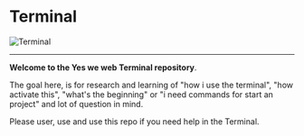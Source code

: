 # Terminal

![Terminal](https://cdn.pixabay.com/photo/2013/07/13/13/41/bash-161382_960_720.png)
***
**Welcome to the Yes we web Terminal repository**. 

The goal here, is for research 
and learning of "how i use the terminal", 
"how activate this", "what's the beginning"
or "i need commands for start an project" and lot of question in mind.

Please user, use and use this repo if you need help in the Terminal.
